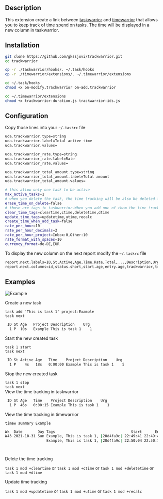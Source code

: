 ## Description

This extension create a link between [taskwarrior](https://github.com/GothenburgBitFactory/taskwarrior) and  [timewarrior](https://github.com/GothenburgBitFactory/timewarrior) that allows you to keep track of time spend on tasks. 
The time will be displayed in a new column in taskwarrior.

## Installation

```sh
git clone https://github.com/gkssjovi/trackwarrior.git
cd trackwarrior

cp -r ./taskwarrior/hooks/. ~/.task/hooks
cp -r ./timewarrior/extensions/. ~/.timewarrior/extensions

cd ~/.task/hooks
chmod +x on-modify.trackwarrior on-add.trackwarrior

cd ~/.timewarrior/extensions
chmod +x trackwarrior-duration.js trackwarrior-ids.js
```

## Configuration

Copy those lines into your `~/.taskrc` file
```sh
uda.trackwarrior.type=string
uda.trackwarrior.label=Total active time
uda.trackwarrior.values=

uda.trackwarrior_rate.type=string
uda.trackwarrior_rate.label=Rate
uda.trackwarrior_rate.values=

uda.trackwarrior_total_amount.type=string
uda.trackwarrior_total_amount.label=Total amount
uda.trackwarrior_total_amount.values=

# this allow only one task to be active
max_active_tasks=1 
# when you delete the task, the time tracking will be also be deleted from timewarrior 
erase_time_on_delete=false 
# those are tags in taskwarrior.When you add one of them the time tracking will be deleted from timewarrior
clear_time_tags=cleartime,ctime,deletetime,dtime
update_time_tags=updatetime,utime,recalc
create_time_when_add_task=false
rate_per_hour=10
rate_per_hour_decimals=2
rate_per_hour_project=Inbox:0,Other:10
rate_format_with_spaces=10
currency_format=de-DE,EUR
```

To display the new column on the next report modify the `~/.taskrc` file
```sh
report.next.labels=ID,St,Active,Age,Time,Rate,Total,...,Description,Urg
report.next.columns=id,status.short,start.age,entry.age,trackwarrior,trackwarrior_rate,trackwarrior_total_amount,...,description,urgency
```
## Examples

![Example](./assets/example.gif)

Create a new task 

`task add 'This is task 1' project:Example` \
`task next`
```sh
 ID St Age   Project Description    Urg
  1 P  10s   Example This is task 1    1

```
Start the new created task 

`task 1 start` \
`task next`
```sh
 ID St Active Age   Time    Project Description    Urg
  1 P    4s   18s   0:00:00 Example This is task 1    5
```

Stop the new created task

`task 1 stop` \
`task next` \
View the time tracking in taskwarrior
```sh
 ID St Age   Time    Project Description    Urg
  1 P  46s   0:00:15 Example This is task 1    1
```
View the time tracking in timewarrior 

`timew summary Example`

```sh
Wk  Date       Day Tags                                   Start      End    Time   Total
W43 2021-10-31 Sun Example, This is task 1, |20d4fa9c| 22:49:41 22:49:49 0:00:08
                   Example, This is task 1, |20d4fa9c| 22:50:04 22:50:11 0:00:07 0:00:15

                                                                                 0:00:15
```

Delete the time tracking 

`task 1 mod +cleartime`
or
`task 1 mod +ctime`
or
`task 1 mod +deletetime`
or
`task 1 mod +dtime`

Update time tracking 

`task 1 mod +updatetime`
or
`task 1 mod +utime`
or
`task 1 mod +recalc`

